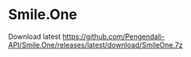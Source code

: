 # Smile.One

Download latest https://github.com/Pengendali-API/Smile.One/releases/latest/download/SmileOne.7z

